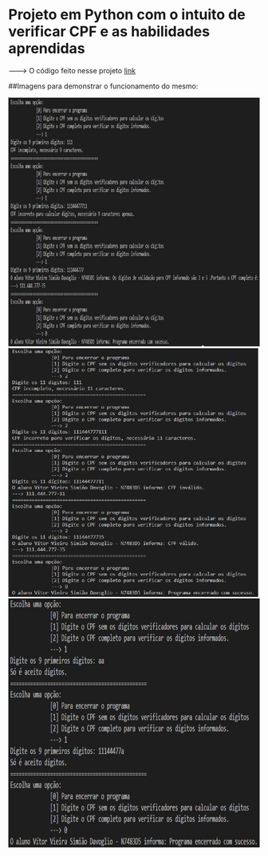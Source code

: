 # Projeto em Python com o intuito de verificar CPF e as habilidades aprendidas

---> O código feito nesse projeto [link](https://github.com/VitorVDavoglio/Curriculo-Portifolio/blob/62fa68b41cbd7219d6227e8689e6183744e69973/Projetos/Python_cpf/verificador_CPF.py)


##Imagens para demonstrar o funcionamento do mesmo:

<img src="https://github.com/VitorVDavoglio/Curriculo-Portifolio/blob/main/Projetos/Python_cpf/opcao1.JPG?raw=true" witdh="500" height="500">

<img src="https://github.com/VitorVDavoglio/Curriculo-Portifolio/blob/main/Projetos/Python_cpf/opcao2.JPG?raw=true" witdh="500" height="500">

<img src="https://github.com/VitorVDavoglio/Curriculo-Portifolio/blob/main/Projetos/Python_cpf/opcao3.JPG?raw=true" witdh="500" height="500">

